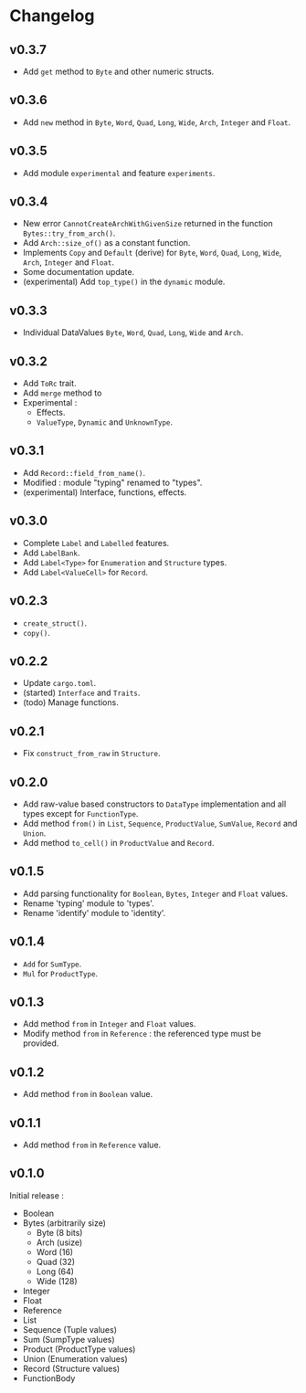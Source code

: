 # Changelog

## v0.3.7

- Add `get` method to `Byte` and other numeric structs.

## v0.3.6

- Add `new` method in `Byte`, `Word`, `Quad`, `Long`, `Wide`, `Arch`, `Integer` and `Float`.

## v0.3.5

- Add module `experimental` and feature `experiments`.

## v0.3.4

- New error `CannotCreateArchWithGivenSize` returned in the function `Bytes::try_from_arch()`.
- Add `Arch::size_of()` as a constant function.
- Implements `Copy` and `Default` (derive) for `Byte`, `Word`, `Quad`, `Long`, `Wide`, `Arch`, `Integer` and `Float`.
- Some documentation update.
- (experimental) Add `top_type()` in the `dynamic` module.

## v0.3.3

- Individual DataValues `Byte`, `Word`, `Quad`, `Long`, `Wide` and `Arch`.

## v0.3.2

- Add `ToRc` trait.
- Add `merge` method to 
- Experimental :
  - Effects.
  - `ValueType`, `Dynamic` and  `UnknownType`.

## v0.3.1

- Add `Record::field_from_name()`.
- Modified : module "typing" renamed to "types".
- (experimental) Interface, functions, effects.

## v0.3.0

- Complete `Label` and `Labelled` features.
- Add `LabelBank`.
- Add `Label<Type>` for `Enumeration` and `Structure` types.
- Add `Label<ValueCell>` for `Record`.

## v0.2.3

- `create_struct()`.
- `copy()`.

## v0.2.2

- Update `cargo.toml`.
- (started) `Interface` and `Traits`.
- (todo) Manage functions.

## v0.2.1

- Fix `construct_from_raw` in `Structure`.

## v0.2.0

- Add raw-value based constructors to `DataType` implementation and all types except for `FunctionType`.
- Add method `from()` in `List`, `Sequence`, `ProductValue`, `SumValue`, `Record` and `Union`.
- Add method `to_cell()` in `ProductValue` and `Record`.

## v0.1.5

- Add parsing functionality for `Boolean`, `Bytes`, `Integer` and `Float` values.
- Rename 'typing' module to 'types'.
- Rename 'identify' module to 'identity'.

## v0.1.4

- `Add` for `SumType`.
- `Mul` for `ProductType`.

## v0.1.3

- Add method `from` in `Integer` and `Float` values.
- Modify method `from` in `Reference` : the referenced type must be provided.

## v0.1.2

- Add method `from` in `Boolean` value.

## v0.1.1

- Add method `from` in `Reference` value.

## v0.1.0

Initial release :
- Boolean
- Bytes (arbitrarily size)
    - Byte (8 bits)
    - Arch (usize)
    - Word (16)
    - Quad (32)
    - Long (64)
    - Wide (128)
- Integer
- Float
- Reference
- List
- Sequence (Tuple values)
- Sum (SumpType values)
- Product (ProductType values)
- Union (Enumeration values)
- Record (Structure values)
- FunctionBody
